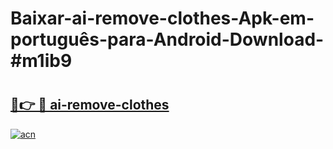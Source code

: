 # Baixar-ai-remove-clothes-Apk-em-português​-para-Android-Download-#m1ib9

# <h2><a href="https://ainizakaria.my?title=ai-remove-clothes&ref=24M">🔗👉 🔴 ai-remove-clothes</a></h2>

[![acn](https://github.com/user-attachments/assets/0f9c940e-d8b0-45ae-aac7-cd30a18b3e1c)](https://ainizakaria.my?title=ai-remove-clothes&ref=24M)

